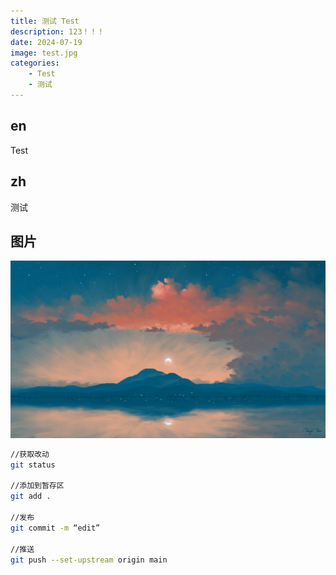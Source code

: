 ```yaml
---
title: 测试 Test 
description: 123！！！
date: 2024-07-19
image: test.jpg
categories:
    - Test
    - 测试
---
```


## en
Test

## zh
测试

## 图片
![测试用Photo1！](test.jpg)



```bash
//获取改动
git status

//添加到暂存区
git add .

//发布
git commit -m “edit”

//推送
git push --set-upstream origin main
```